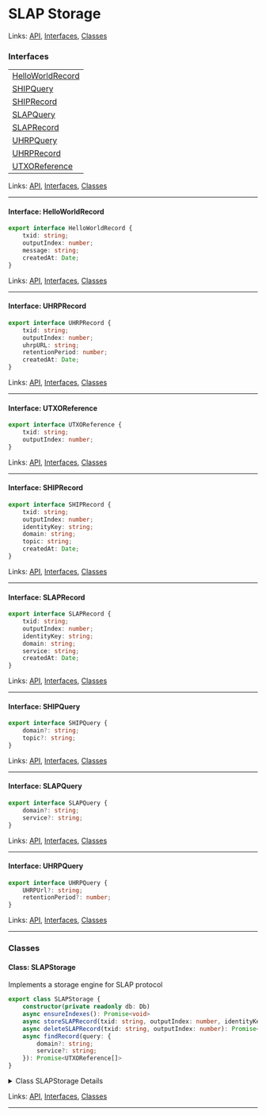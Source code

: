 # SLAP Storage

Links: [API](#api), [Interfaces](#interfaces), [Classes](#classes)

### Interfaces

| |
| --- |
| [HelloWorldRecord](#interface-helloworldrecord) |
| [SHIPQuery](#interface-shipquery) |
| [SHIPRecord](#interface-shiprecord) |
| [SLAPQuery](#interface-slapquery) |
| [SLAPRecord](#interface-slaprecord) |
| [UHRPQuery](#interface-uhrpquery) |
| [UHRPRecord](#interface-uhrprecord) |
| [UTXOReference](#interface-utxoreference) |

Links: [API](#api), [Interfaces](#interfaces), [Classes](#classes)

---

#### Interface: HelloWorldRecord

```ts
export interface HelloWorldRecord {
    txid: string;
    outputIndex: number;
    message: string;
    createdAt: Date;
}
```

Links: [API](#api), [Interfaces](#interfaces), [Classes](#classes)

---
#### Interface: UHRPRecord

```ts
export interface UHRPRecord {
    txid: string;
    outputIndex: number;
    uhrpURL: string;
    retentionPeriod: number;
    createdAt: Date;
}
```

Links: [API](#api), [Interfaces](#interfaces), [Classes](#classes)

---
#### Interface: UTXOReference

```ts
export interface UTXOReference {
    txid: string;
    outputIndex: number;
}
```

Links: [API](#api), [Interfaces](#interfaces), [Classes](#classes)

---
#### Interface: SHIPRecord

```ts
export interface SHIPRecord {
    txid: string;
    outputIndex: number;
    identityKey: string;
    domain: string;
    topic: string;
    createdAt: Date;
}
```

Links: [API](#api), [Interfaces](#interfaces), [Classes](#classes)

---
#### Interface: SLAPRecord

```ts
export interface SLAPRecord {
    txid: string;
    outputIndex: number;
    identityKey: string;
    domain: string;
    service: string;
    createdAt: Date;
}
```

Links: [API](#api), [Interfaces](#interfaces), [Classes](#classes)

---
#### Interface: SHIPQuery

```ts
export interface SHIPQuery {
    domain?: string;
    topic?: string;
}
```

Links: [API](#api), [Interfaces](#interfaces), [Classes](#classes)

---
#### Interface: SLAPQuery

```ts
export interface SLAPQuery {
    domain?: string;
    service?: string;
}
```

Links: [API](#api), [Interfaces](#interfaces), [Classes](#classes)

---
#### Interface: UHRPQuery

```ts
export interface UHRPQuery {
    UHRPUrl?: string;
    retentionPeriod?: number;
}
```

Links: [API](#api), [Interfaces](#interfaces), [Classes](#classes)

---
### Classes

#### Class: SLAPStorage

Implements a storage engine for SLAP protocol

```ts
export class SLAPStorage {
    constructor(private readonly db: Db) 
    async ensureIndexes(): Promise<void> 
    async storeSLAPRecord(txid: string, outputIndex: number, identityKey: string, domain: string, service: string): Promise<void> 
    async deleteSLAPRecord(txid: string, outputIndex: number): Promise<void> 
    async findRecord(query: {
        domain?: string;
        service?: string;
    }): Promise<UTXOReference[]> 
}
```

<details>

<summary>Class SLAPStorage Details</summary>

##### Constructor

Constructs a new SLAPStorage instance

```ts
constructor(private readonly db: Db) 
```

Argument Details

+ **db**
  + connected mongo database instance

##### Method deleteSLAPRecord

Deletes a SLAP record

```ts
async deleteSLAPRecord(txid: string, outputIndex: number): Promise<void> 
```

Argument Details

+ **txid**
  + transaction id
+ **outputIndex**
  + index of the UTXO

##### Method ensureIndexes

Ensures the necessary indexes are created for the collections.

```ts
async ensureIndexes(): Promise<void> 
```

##### Method findRecord

Finds SLAP records based on a given query object.

```ts
async findRecord(query: {
    domain?: string;
    service?: string;
}): Promise<UTXOReference[]> 
```

Returns

returns matching UTXO references

Argument Details

+ **query**
  + The query object which may contain properties for domain or service.

##### Method storeSLAPRecord

Stores a SLAP record

```ts
async storeSLAPRecord(txid: string, outputIndex: number, identityKey: string, domain: string, service: string): Promise<void> 
```

Argument Details

+ **txid**
  + transaction id
+ **outputIndex**
  + index of the UTXO
+ **identityKey**
  + identity key
+ **domain**
  + domain name
+ **service**
  + service name

</details>

Links: [API](#api), [Interfaces](#interfaces), [Classes](#classes)

---
